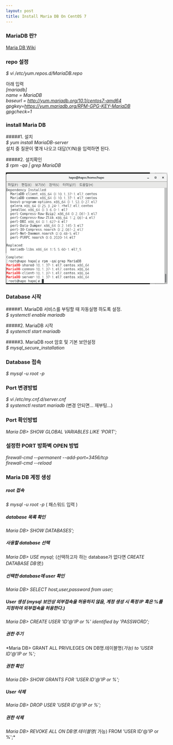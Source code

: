 ```yaml
---
layout: post
title: Install Maria DB On CentOS 7
---
```


### MariaDB 란?  
[Maria DB Wiki](https://ko.wikipedia.org/wiki/MariaDB)  


### repo 설정  

*$ vi /etc/yum.repos.d/MariaDB.repo*  

아래 입력  
*[mariadb]*  
*name = MariaDB*  
*baseurl = http://yum.mariadb.org/10.1/centos7-amd64*  
*gpgkey=https://yum.mariadb.org/RPM-GPG-KEY-MariaDB*  
*gpgcheck=1*  


### install Maria DB
#####1. 설치  
*$ yum install MariaDB-server*  
설치 중 질문이 몇개 나오고 대답(Y/N)을 입력하면 된다.  

#####2. 설치확인  
*$ rpm -qa | grep MariaDB*  

![image](https://github.com/JWHAPO/jwhapo.github.io/blob/master/images/install_mariadb/sc2.png?raw=true)

### Database  시작  

#####1. MariaDB 서비스를 부팅할 때 자동실행 하도록 설정.  
*$ systemctl enable mariadb*  

#####2. MariaDB 시작  
*$ systemctl start mariadb*  
  
#####3. MariaDB root 암호 및 기본 보안설정  
*$ mysql_secure_installation*  

### Database 접속   
*$ mysql -u root -p*  

### Port 변경방법
*$ vi /etc/my.cnf.d/server.cnf*  
*$ systemctl restart mariadb* (변경 안되면... 재부팅...)  

### Port 확인방법  
*Maria DB> SHOW GLOBAL VARIABLES LIKE 'PORT';* 

### 설정한 PORT 방화벽 OPEN 방법  
*firewall-cmd --permanent --add-port=3456/tcp*  
*firewall-cmd --reload*   

### Maria DB 계정 생성  
##### root 접속  
*$ mysql -u root -p* ( 패스워드 입력  )  
  
##### database 목록 확인  
*Maria DB> SHOW DATABASES';*  

##### 사용할 database 선택  
*Maria DB> USE mysql;*  (선택하고자 하는 database가 없다면 *CREATE DATABASE DB명;*)  

##### 선택한 database에 user 확인  
*Maria DB> SELECT host,user,password from user;*  

##### User 생성 (mysql 보안상 외부접속을 허용하지 않음, 계정 생성 시 특정 IP 혹은 %를 지정하여 외부접속을 허용한다.)  
*Maria DB> CREATE USER 'ID'@'IP or %' identified by 'PASSWORD';*  

##### 권한 주기  
*Maria DB> GRANT ALL PRIVILEGES ON DB명.테이블명(*가능) to 'USER ID'@'IP or %';*  

##### 권한 확인  
*Maria DB> SHOW GRANTS FOR 'USER ID'@'IP or %';*  

##### User 삭제  
*Maria DB> DROP USER 'USER ID'@'IP or %';*  

##### 권한 삭제  
*Maria DB> REVOKE ALL ON DB명.테이블명(* 가능) FROM 'USER ID'@'IP or %';* 



